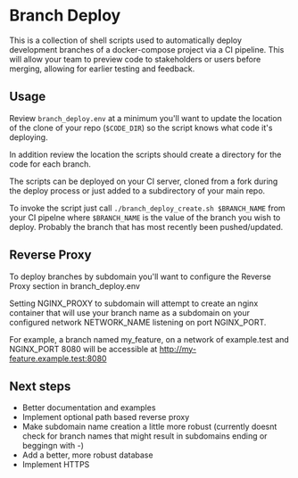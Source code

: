 # Branch Deploy

This is a collection of shell scripts used to automatically deploy development
branches of a docker-compose project via a CI pipeline.  This will allow your
team to preview code to stakeholders or users before merging, allowing for earlier
testing and feedback.


## Usage

Review `branch_deploy.env` at a minimum you'll want to update the location of
the clone of your repo (`$CODE_DIR`) so the script knows what code it's deploying.

In addition review the location the scripts should create a directory for the
code for each branch.

The scripts can be deployed on your CI server, cloned from a fork during the
deploy process or just added to a subdirectory of your main repo.

To invoke the script just call `./branch_deploy_create.sh $BRANCH_NAME` from your
CI pipelne where `$BRANCH_NAME` is the value of the branch you wish to deploy.
Probably the branch that has most recently been pushed/updated.


## Reverse Proxy

To deploy branches by subdomain you'll want to configure the Reverse Proxy
section in branch_deploy.env

Setting NGINX_PROXY to subdomain will attempt to create an nginx container that
will use your branch name as a subdomain on your configured network NETWORK_NAME
listening on port NGINX_PORT.

For example, a branch named my_feature, on a network of example.test and NGINX_PORT
8080 will be accessible at http://my-feature.example.test:8080


## Next steps

* Better documentation and examples
* Implement optional path based reverse proxy
* Make subdomain name creation a little more robust (currently doesnt check for
  branch names that might result in subdomains ending or beggingn with -)
* Add a better, more robust database
* Implement HTTPS
